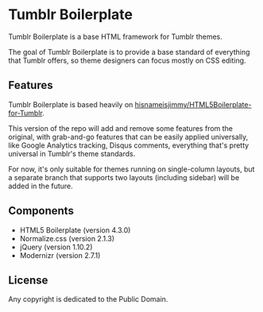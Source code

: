 # Tumblr Boilerplate

Tumblr Boilerplate is a base HTML framework for Tumblr themes.

The goal of Tumblr Boilerplate is to provide a base standard of everything that Tumblr offers, so theme designers can focus mostly on CSS editing.

## Features

Tumblr Boilerplate is based heavily on [hisnameisjimmy/HTML5Boilerplate-for-Tumblr](https://github.com/hisnameisjimmy/HTML5Boilerplate-for-Tumblr).

This version of the repo will add and remove some features from the original, with grab-and-go features that can be easily applied universally, like Google Analytics tracking, Disqus comments, everything that's pretty universal in Tumblr's theme standards.

For now, it's only suitable for themes running on single-column layouts, but a separate branch that supports two layouts (including sidebar) will be added in the future.

## Components

* HTML5 Boilerplate (version 4.3.0)
* Normalize.css (version 2.1.3)
* jQuery (version 1.10.2)
* Modernizr (version 2.7.1)

## License

Any copyright is dedicated to the Public Domain.
[](http://creativecommons.org/publicdomain/zero/1.0/)